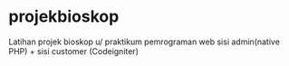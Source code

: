# projekbioskop
Latihan projek bioskop u/ praktikum pemrograman web sisi admin(native PHP) + sisi customer (Codeigniter)
